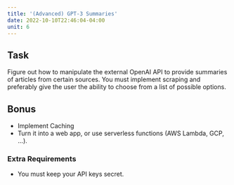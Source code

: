 ```yaml
---
title: '(Advanced) GPT-3 Summaries'
date: 2022-10-10T22:46:04-04:00
unit: 6
---
```


## Task

Figure out how to manipulate the external OpenAI API to provide summaries of
articles from certain sources. You must implement scraping and preferably give
the user the ability to choose from a list of possible options.

## Bonus

- Implement Caching
- Turn it into a web app, or use serverless functions (AWS Lambda, GCP, ...).

### Extra Requirements

- You must keep your API keys secret.
